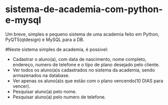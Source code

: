 # sistema-de-academia-com-python-e-mysql
Um breve, simples e pequeno sistema de uma academia feito em Python, PyQT5(qtdesign) e MySQL para a DB.


#Neste sistema simples de academia, é possivel:
- Cadastrar o aluno(a), com data de nascimento, nome completo, endereço, numero de telefone e o tipo de plano desejado pelo cliente.
- Ver todos os aluno(a)s cadastrados no sistema da academia, sendo armazenados na database.
- Ver apenas os aluno(a)s que estão com o plano vencendo(10 DIAS para vencer).
- Pesquisar aluno(a) pelo nome.
- Pesquisar aluno(a) pelo numero de telefone.

